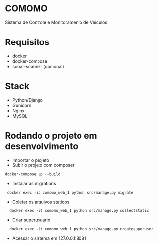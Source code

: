 # COMOMO

Sistema de Controle e Monitoramento de Veiculos

# Requisitos
 - docker
 - docker-compose
 - sonar-scanner (opcional)
 
# Stack
- Python/Django
- Gunicorn
- Nginx
- MySQL

# Rodando o projeto em desenvolvimento

  - Importar o projeto
  - Subir o projeto com composer
  ```
  docker-compose up --build
  ```
- Instalar as migrations
 ```
  docker exec -it comomo_web_1 python src/manage.py migrate
  ```
- Coletar os arquivos staticos
```
  docker exec -it comomo_web_1 python src/manage.py collectstatic
  ```
- Criar superusuario
```
  docker exec -it comomo_web_1 python src/manage.py createsuperuser
  ```
- Acessar o sistema em 127.0.0.1:8081